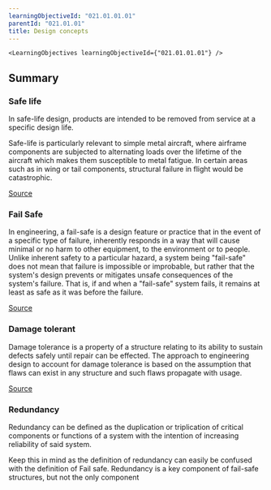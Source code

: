 ```yaml
---
learningObjectiveId: "021.01.01.01"
parentId: "021.01.01"
title: Design concepts
---
```


```tsx eval
<LearningObjectives learningObjectiveId={"021.01.01.01"} />
```

## Summary

### Safe life

In safe-life design, products are intended to be removed from service at a
specific design life.

Safe-life is particularly relevant to simple metal aircraft, where airframe
components are subjected to alternating loads over the lifetime of the aircraft
which makes them susceptible to metal fatigue. In certain areas such as in wing
or tail components, structural failure in flight would be catastrophic.

[Source](https://en.wikipedia.org/wiki/Safe-life_design)

### Fail Safe

In engineering, a fail-safe is a design feature or practice that in the event of
a specific type of failure, inherently responds in a way that will cause minimal
or no harm to other equipment, to the environment or to people. Unlike inherent
safety to a particular hazard, a system being "fail-safe" does not mean that
failure is impossible or improbable, but rather that the system's design
prevents or mitigates unsafe consequences of the system's failure. That is, if
and when a "fail-safe" system fails, it remains at least as safe as it was
before the failure.

[Source](https://en.wikipedia.org/wiki/Fail-safe)

### Damage tolerant

Damage tolerance is a property of a structure relating to its ability to sustain
defects safely until repair can be effected. The approach to engineering design
to account for damage tolerance is based on the assumption that flaws can exist
in any structure and such flaws propagate with usage.

[Source](https://en.wikipedia.org/wiki/Damage_tolerance)

### Redundancy

Redundancy can be defined as the duplication or triplication of critical
components or functions of a system with the intention of increasing reliability
of said system.

Keep this in mind as the definition of redundancy can easily be confused with
the definition of Fail safe. Redundancy is a key component of fail-safe
structures, but not the only component
